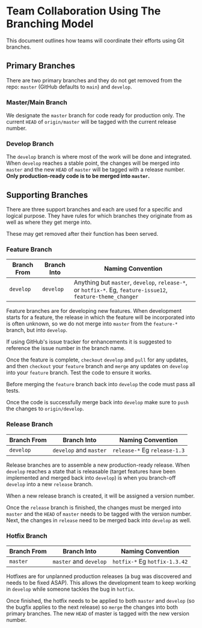 # Team Collaboration Using The Branching Model
This document outlines how teams will coordinate their efforts using Git branches.

## Primary Branches
There are two primary branches and they do not get removed from the repo: `master` (GitHub defaults to `main`) and `develop`. 

### Master/Main Branch
We designate the `master` branch for code ready for production only. The current `HEAD` of `origin/master` will be tagged with the current release number.

### Develop Branch
The `develop` branch is where most of the work will be done and integrated. When `develop` reaches a stable point, the changes will be merged into `master` and the new `HEAD` of `master` will be tagged with a release number. **Only production-ready code is to be merged into `master`.**

## Supporting Branches
There are three support branches and each are used for a specific and logical purpose. They have rules for which branches they originate from as well as where they get merge into.

These may get removed after their function has been served.

### Feature Branch
| Branch From   | Branch Into  | Naming Convention |
| ------------- | ------------ | ----------------- |
| `develop`     | `develop`    | Anything but `master`, `develop`, `release-*`, or `hotfix-*`. Eg, `feature-issue12`, `feature-theme_changer`|

Feature branches are for developing new features. When development starts for a feature, the release in which the feature will be incorporated into is often unknown, so we do not merge into `master` from the `feature-*` branch, but into `develop`.

If using GitHub's issue tracker for enhancements it is suggested to reference the issue number in the branch name.

Once the feature is complete, `checkout` `develop` and `pull` for any updates, and then `checkout` your `feature` branch and `merge` any updates on `develop` into your `feature` branch. Test the code to ensure it works.

Before merging the `feature` branch back into `develop` the code must pass all tests.

Once the code is successfully merge back into `develop` make sure to `push` the changes to `origin/develop`.

### Release Branch
| Branch From   | Branch Into  | Naming Convention |
| ------------- | ------------ | ----------------- |
| `develop`     | `develop` and `master`   | `release-*` Eg `release-1.3`|

Release branches are to assemble a new production-ready release. When `develop` reaches a state that is releasable (target features have been implemented and merged back into `develop`) is when you branch-off `develop` into a new `release` branch.

When a new release branch is created, it will be assigned a version number.

Once the `release` branch is finished, the changes must be merged into `master` and the `HEAD` of `master` needs to be tagged with the version number. Next, the changes in `release` need to be merged back into `develop` as well.

### Hotfix Branch
| Branch From   | Branch Into  | Naming Convention |
| ------------- | ------------ | ----------------- |
| `master`     | `master` and `develop`   | `hotfix-*` Eg `hotfix-1.3.42`|

Hotfixes are for unplanned production releases (a bug was discovered and needs to be fixed ASAP). This allows the development team to keep working in `develop` while someone tackles the bug in `hotfix`.

Once finished, the hotfix needs to be applied to both `master` and `develop` (so the bugfix applies to the next release) so `merge` the changes into both primary branches. The new `HEAD` of master is tagged with the new version number.
